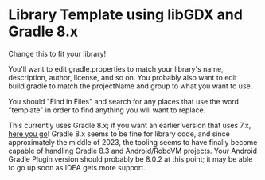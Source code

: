 # Library Template using libGDX and Gradle 8.x

Change this to fit your library!

You'll want to edit gradle.properties to match your library's name, description, author, license, and so on.
You probably also want to edit build.gradle to match the projectName and group to what you want to use.

You should "Find in Files" and search for any places that use the word "template" in order to find anything
you will want to replace.

This currently uses Gradle 8.x; if you want an earlier version that uses 7.x,
[here you go](https://github.com/tommyettinger/libgdx-library-template/releases/tag/v7.6)!
Gradle 8.x seems to be fine for library code, and since approximately the middle of 2023, the tooling seems
to have finally become capable of handling Gradle 8.3 and Android/RoboVM projects. Your Android Gradle Plugin
version should probably be 8.0.2 at this point; it may be able to go up soon as IDEA gets more support.